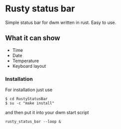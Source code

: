 # Rusty status bar
Simple status bar for dwm written in rust. Easy to use.

## What it can show
   - Time
   - Date
   - Temperature
   - Keyboard layout

### Installation
For installation just use
```
$ cd RustyStatusBar
$ su -c "make install"
```
and then put it into your dwm start script
```
rusty_status_bar --loop &
```

